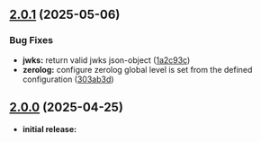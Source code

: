 ## [2.0.1](https://github.com/telekom/gateway-issuer-service-go/compare/v2.0.0...v2.0.1) (2025-05-06)


### Bug Fixes

* **jwks:** return valid jwks json-object ([1a2c93c](https://github.com/telekom/gateway-issuer-service-go/commit/1a2c93c97f9e893a9910baba1fc09d24a72befb9))
* **zerolog:** configure zerolog global level is set from the defined configuration ([303ab3d](https://github.com/telekom/gateway-issuer-service-go/commit/303ab3d13f07d4a983877d6a3906a1a464d7dacc))

## [2.0.0](https://github.com/telekom/gateway-issuer-service-go/compare/v2.0.1...v2.0.2) (2025-04-25)

* **initial release:**
